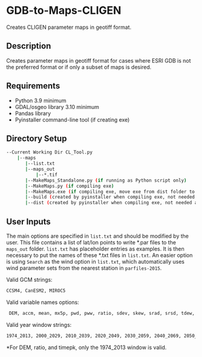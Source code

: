 # GDB-to-Maps-CLIGEN
Creates CLIGEN parameter maps in geotiff format.

## Description
Creates parameter maps in geotiff format for cases where ESRI GDB is not the preferred format or if only a subset of maps is desired.

## Requirements
- Python 3.9 minimum
- GDAL/osgeo library 3.10 minimum
- Pandas library
- Pyinstaller command-line tool (if creating exe)

## Directory Setup
```bash
--Current Working Dir CL_Tool.py
    |--maps
       |--list.txt
       |--maps_out
           |--*.tif
       |--MakeMaps_Standalone.py (if running as Python script only)
       |--MakeMaps.py (if compiling exe)
       |--MakeMaps.exe (if compiling exe, move exe from dist folder to here)
       |--build (created by pyinstaller when compiling exe, not needed after compiling)
       |--dist (created by pyinstaller when compiling exe, not needed after compiling)
```
## User Inputs
The main options are specified in `list.txt` and should be modified by the user. This file contains a list of lat/lon points to write *.par files to the `maps_out` folder. `list.txt` has placeholder entries as examples. It is then necessary to put the names of these *.txt files in `list.txt`. An easier option is using `Search` as the wind option in `list.txt`, which automatically uses wind parameter sets from the nearest station in `parfiles-2015`.

Valid GCM strings:
```sh
CCSM4, CanESM2, MIROC5
```

Valid variable names options:
```sh
 DEM, accm, mean, mx5p, pwd, pww, ratio, sdev, skew, srad, srsd, tdew, timepk, tmax, tmin, tnsd, txsd
```

Valid year window strings:
```sh
1974_2013, 2000_2029, 2010_2039, 2020_2049, 2030_2059, 2040_2069, 2050_2079, 2060_2089, 2070_2099
```

*For DEM, ratio, and timepk, only the 1974_2013 window is valid.
